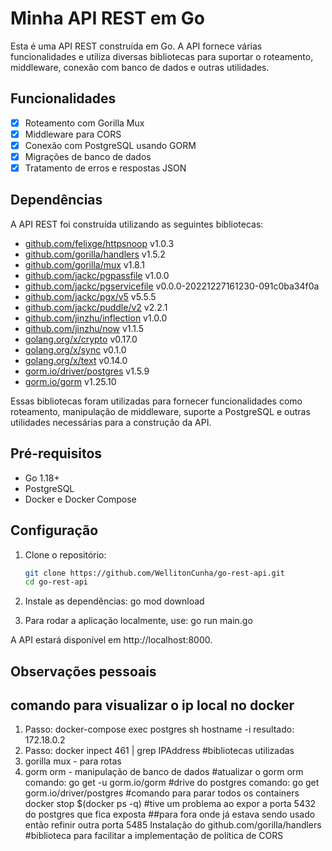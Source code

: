 # Minha API REST em Go

Esta é uma API REST construída em Go. A API fornece várias funcionalidades e utiliza diversas bibliotecas para suportar o roteamento, middleware, conexão com banco de dados e outras utilidades.

## Funcionalidades

- [x] Roteamento com Gorilla Mux
- [x] Middleware para CORS
- [x] Conexão com PostgreSQL usando GORM
- [x] Migrações de banco de dados
- [x] Tratamento de erros e respostas JSON

## Dependências

A API REST foi construída utilizando as seguintes bibliotecas:

- [github.com/felixge/httpsnoop](https://github.com/felixge/httpsnoop) v1.0.3
- [github.com/gorilla/handlers](https://github.com/gorilla/handlers) v1.5.2
- [github.com/gorilla/mux](https://github.com/gorilla/mux) v1.8.1
- [github.com/jackc/pgpassfile](https://github.com/jackc/pgpassfile) v1.0.0
- [github.com/jackc/pgservicefile](https://github.com/jackc/pgservicefile) v0.0.0-20221227161230-091c0ba34f0a
- [github.com/jackc/pgx/v5](https://github.com/jackc/pgx) v5.5.5
- [github.com/jackc/puddle/v2](https://github.com/jackc/puddle) v2.2.1
- [github.com/jinzhu/inflection](https://github.com/jinzhu/inflection) v1.0.0
- [github.com/jinzhu/now](https://github.com/jinzhu/now) v1.1.5
- [golang.org/x/crypto](https://pkg.go.dev/golang.org/x/crypto) v0.17.0
- [golang.org/x/sync](https://pkg.go.dev/golang.org/x/sync) v0.1.0
- [golang.org/x/text](https://pkg.go.dev/golang.org/x/text) v0.14.0
- [gorm.io/driver/postgres](https://gorm.io/docs/driver_postgres.html) v1.5.9
- [gorm.io/gorm](https://gorm.io) v1.25.10

Essas bibliotecas foram utilizadas para fornecer funcionalidades como roteamento, manipulação de middleware, suporte a PostgreSQL e outras utilidades necessárias para a construção da API.

## Pré-requisitos

- Go 1.18+
- PostgreSQL
- Docker e Docker Compose

## Configuração

1. Clone o repositório:

   ```bash
   git clone https://github.com/WellitonCunha/go-rest-api.git
   cd go-rest-api

2. Instale as dependências:
   go mod download

3. Para rodar a aplicação localmente, use:
   go run main.go

A API estará disponível em http://localhost:8000.

## Observações pessoais

## comando para visualizar o ip local no docker
1. Passo: docker-compose exec postgres sh
    hostname -i
    resultado: 172.18.0.2
2. Passo: docker inpect 461 | grep IPAddress
#bibliotecas utilizadas
1. gorilla mux - para rotas
2. gorm orm - manipulação de banco de dados
#atualizar o gorm orm
comando: go get -u gorm.io/gorm
#drive do postgres
comando: go get gorm.io/driver/postgres
#comando para parar todos os containers
docker stop $(docker ps -q)
#tive um problema ao expor a porta 5432 do postgres que fica exposta 
    ##para fora onde já estava sendo usado então refinir outra porta 5485
Instalação do github.com/gorilla/handlers
#biblioteca para facilitar a implementação de política de CORS
